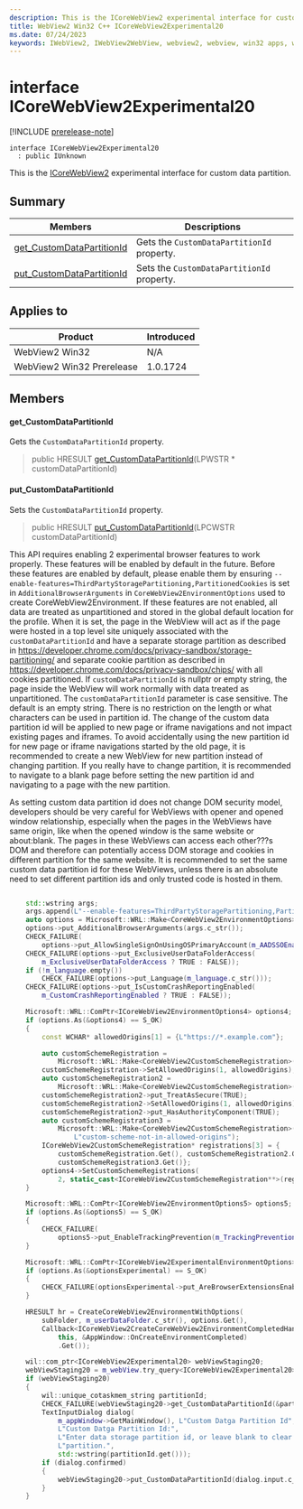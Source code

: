 ```yaml
---
description: This is the ICoreWebView2 experimental interface for custom data partition.
title: WebView2 Win32 C++ ICoreWebView2Experimental20
ms.date: 07/24/2023
keywords: IWebView2, IWebView2WebView, webview2, webview, win32 apps, win32, edge, ICoreWebView2, ICoreWebView2Controller, browser control, edge html, ICoreWebView2Experimental20
---
```


# interface ICoreWebView2Experimental20

[!INCLUDE [prerelease-note](../includes/prerelease-note.md)]

```
interface ICoreWebView2Experimental20
  : public IUnknown
```

This is the [ICoreWebView2](icorewebview2.md) experimental interface for custom data partition.

## Summary

 Members                        | Descriptions
--------------------------------|---------------------------------------------
[get_CustomDataPartitionId](#get_customdatapartitionid) | Gets the `CustomDataPartitionId` property.
[put_CustomDataPartitionId](#put_customdatapartitionid) | Sets the `CustomDataPartitionId` property.

## Applies to

Product                         | Introduced
--------------------------------|---------------------------------------------
WebView2 Win32            |    N/A
WebView2 Win32 Prerelease |    1.0.1724

## Members

#### get_CustomDataPartitionId

Gets the `CustomDataPartitionId` property.

> public HRESULT [get_CustomDataPartitionId](#get_customdatapartitionid)(LPWSTR * customDataPartitionId)

#### put_CustomDataPartitionId

Sets the `CustomDataPartitionId` property.

> public HRESULT [put_CustomDataPartitionId](#put_customdatapartitionid)(LPCWSTR customDataPartitionId)

This API requires enabling 2 experimental browser features to work properly. These features will be enabled by default in the future. Before these features are enabled by default, please enable them by ensuring `--enable-features=ThirdPartyStoragePartitioning,PartitionedCookies` is set in `AdditionalBrowserArguments` in `CoreWebView2EnvironmentOptions` used to create CoreWebView2Environment. If these features are not enabled, all data are treated as unpartitioned and stored in the global default location for the profile. When it is set, the page in the WebView will act as if the page were hosted in a top level site uniquely associated with the `customDataPartitionId` and have a separate storage partition as described in https://developer.chrome.com/docs/privacy-sandbox/storage-partitioning/ and separate cookie partition as described in https://developer.chrome.com/docs/privacy-sandbox/chips/ with all cookies partitioned. If `customDataPartitionId` is nullptr or empty string, the page inside the WebView will work normally with data treated as unpartitioned. The `customDataPartitionId` parameter is case sensitive. The default is an empty string. There is no restriction on the length or what characters can be used in partition id. The change of the custom data partition id will be applied to new page or iframe navigations and not impact existing pages and iframes. To avoid accidentally using the new partition id for new page or iframe navigations started by the old page, it is recommended to create a new WebView for new partition instead of changing partition. If you really have to change partition, it is recommended to navigate to a blank page before setting the new partition id and navigating to a page with the new partition.

As setting custom data partition id does not change DOM security model, developers should be very careful for WebViews with opener and opened window relationship, especially when the pages in the WebViews have same origin, like when the opened window is the same website or about:blank. The pages in these WebViews can access each other???s DOM and therefore can potentially access DOM storage and cookies in different partition for the same website. It is recommended to set the same custom data partition id for these WebViews, unless there is an absolute need to set different partition ids and only trusted code is hosted in them.

```cpp

    std::wstring args;
    args.append(L"--enable-features=ThirdPartyStoragePartitioning,PartitionedCookies");
    auto options = Microsoft::WRL::Make<CoreWebView2EnvironmentOptions>();
    options->put_AdditionalBrowserArguments(args.c_str());
    CHECK_FAILURE(
        options->put_AllowSingleSignOnUsingOSPrimaryAccount(m_AADSSOEnabled ? TRUE : FALSE));
    CHECK_FAILURE(options->put_ExclusiveUserDataFolderAccess(
        m_ExclusiveUserDataFolderAccess ? TRUE : FALSE));
    if (!m_language.empty())
        CHECK_FAILURE(options->put_Language(m_language.c_str()));
    CHECK_FAILURE(options->put_IsCustomCrashReportingEnabled(
        m_CustomCrashReportingEnabled ? TRUE : FALSE));

    Microsoft::WRL::ComPtr<ICoreWebView2EnvironmentOptions4> options4;
    if (options.As(&options4) == S_OK)
    {
        const WCHAR* allowedOrigins[1] = {L"https://*.example.com"};

        auto customSchemeRegistration =
            Microsoft::WRL::Make<CoreWebView2CustomSchemeRegistration>(L"custom-scheme");
        customSchemeRegistration->SetAllowedOrigins(1, allowedOrigins);
        auto customSchemeRegistration2 =
            Microsoft::WRL::Make<CoreWebView2CustomSchemeRegistration>(L"wv2rocks");
        customSchemeRegistration2->put_TreatAsSecure(TRUE);
        customSchemeRegistration2->SetAllowedOrigins(1, allowedOrigins);
        customSchemeRegistration2->put_HasAuthorityComponent(TRUE);
        auto customSchemeRegistration3 =
            Microsoft::WRL::Make<CoreWebView2CustomSchemeRegistration>(
                L"custom-scheme-not-in-allowed-origins");
        ICoreWebView2CustomSchemeRegistration* registrations[3] = {
            customSchemeRegistration.Get(), customSchemeRegistration2.Get(),
            customSchemeRegistration3.Get()};
        options4->SetCustomSchemeRegistrations(
            2, static_cast<ICoreWebView2CustomSchemeRegistration**>(registrations));
    }

    Microsoft::WRL::ComPtr<ICoreWebView2EnvironmentOptions5> options5;
    if (options.As(&options5) == S_OK)
    {
        CHECK_FAILURE(
            options5->put_EnableTrackingPrevention(m_TrackingPreventionEnabled ? TRUE : FALSE));
    }

    Microsoft::WRL::ComPtr<ICoreWebView2ExperimentalEnvironmentOptions> optionsExperimental;
    if (options.As(&optionsExperimental) == S_OK)
    {
        CHECK_FAILURE(optionsExperimental->put_AreBrowserExtensionsEnabled(TRUE));
    }

    HRESULT hr = CreateCoreWebView2EnvironmentWithOptions(
        subFolder, m_userDataFolder.c_str(), options.Get(),
        Callback<ICoreWebView2CreateCoreWebView2EnvironmentCompletedHandler>(
            this, &AppWindow::OnCreateEnvironmentCompleted)
            .Get());
```

```cpp
    wil::com_ptr<ICoreWebView2Experimental20> webViewStaging20;
    webViewStaging20 = m_webView.try_query<ICoreWebView2Experimental20>();
    if (webViewStaging20)
    {
        wil::unique_cotaskmem_string partitionId;
        CHECK_FAILURE(webViewStaging20->get_CustomDataPartitionId(&partitionId));
        TextInputDialog dialog(
            m_appWindow->GetMainWindow(), L"Custom Datga Partition Id",
            L"Custom Datga Partition Id:",
            L"Enter data storage partition id, or leave blank to clear data storage "
            L"partition.",
            std::wstring(partitionId.get()));
        if (dialog.confirmed)
        {
            webViewStaging20->put_CustomDataPartitionId(dialog.input.c_str());
        }
    }
```


